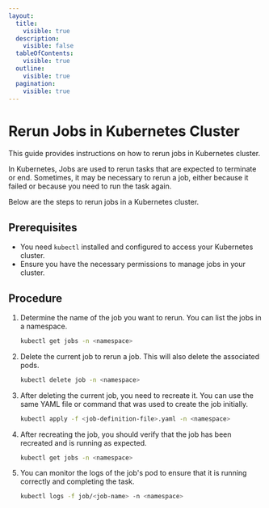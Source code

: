 ```yaml
---
layout:
  title:
    visible: true
  description:
    visible: false
  tableOfContents:
    visible: true
  outline:
    visible: true
  pagination:
    visible: true
---
```


# Rerun Jobs in Kubernetes Cluster

This guide provides instructions on how to rerun jobs in Kubernetes cluster.

In Kubernetes, Jobs are used to rerun tasks that are expected to terminate or end. Sometimes, it may be necessary to rerun a job, either because it failed or because you need to run the task again.&#x20;

Below are the steps to rerun jobs in a Kubernetes cluster.

## **Prerequisites**

* You need `kubectl` installed and configured to access your Kubernetes cluster.
* Ensure you have the necessary permissions to manage jobs in your cluster.

## Procedure&#x20;

1.  Determine the name of the job you want to rerun. You can list the jobs in a namespace.

    ```bash
    kubectl get jobs -n <namespace>
    ```
2.  Delete the current job to rerun a job. This will also delete the associated pods.

    ```bash
    kubectl delete job -n <namespace>
    ```
3.  After deleting the current job, you need to recreate it. You can use the same YAML file or command that was used to create the job initially.

    ```sh
    kubectl apply -f <job-definition-file>.yaml -n <namespace>
    ```
4.  After recreating the job, you should verify that the job has been recreated and is running as expected.

    ```bash
    kubectl get jobs -n <namespace>
    ```
5.  You can monitor the logs of the job's pod to ensure that it is running correctly and completing the task.

    ```sh
    kubectl logs -f job/<job-name> -n <namespace>
    ```
